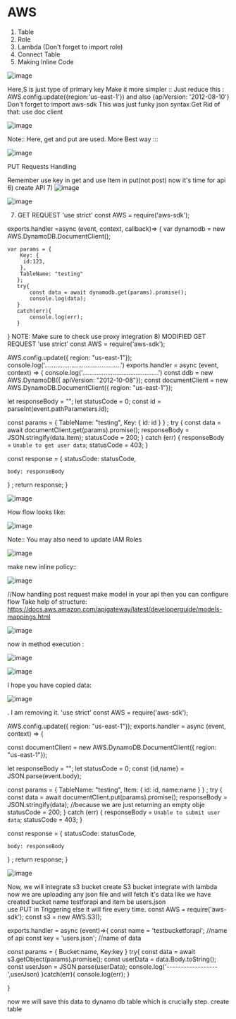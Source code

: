 # AWS
1) Table
2) Role
3) Lambda (Don't forget to import role)
4) Connect Table
5) Making Inline Code

![image](https://user-images.githubusercontent.com/70058068/120980481-4a442800-c794-11eb-8c5d-deeaae63f192.png)

Here,S is just type of primary key
Make it more simpler :: Just reduce this : AWS.config.update({region:'us-east-1'}) and also {apiVersion: '2012-08-10'}
Don't forget to import aws-sdk
This was just funky json syntax
Get Rid of that:
use doc client

![image](https://user-images.githubusercontent.com/70058068/120982342-3ef1fc00-c796-11eb-84ad-94a55195bc8a.png)

Note:: Here, get and put are used.
More Best way ::: 

![image](https://user-images.githubusercontent.com/70058068/120985386-30591400-c799-11eb-8fc7-031de5c5e83d.png)

PUT Requests Handling
 
Remember use key in get and use Item in put(not post)
now it's time for api
6) create API
7) 
![image](https://user-images.githubusercontent.com/70058068/121002251-c7c66300-c7a9-11eb-8e4e-0bf0ff85e703.png)

![image](https://user-images.githubusercontent.com/70058068/121002494-065c1d80-c7aa-11eb-95bf-e7ecad4dc529.png)

7)   GET REQUEST
'use strict'
const AWS = require('aws-sdk');

exports.handler =async (event, context, callback)=> {
var dynamodb = new AWS.DynamoDB.DocumentClient();
    
    var params = {
        Key: {
         id:123,
        }, 
        TableName: "testing"
       };
       try{
           const data = await dynamodb.get(params).promise();
           console.log(data);
       }
       catch(err){
           console.log(err);
       }
}
NOTE: Make sure to check use proxy integration
8) MODIFIED GET REQUEST
'use strict'
const AWS = require('aws-sdk');

AWS.config.update({ region: "us-east-1"});
console.log('...........................................')
exports.handler = async (event, context) => {
  console.log('...........................................')
  const ddb = new AWS.DynamoDB({ apiVersion: "2012-10-08"});
  const documentClient = new AWS.DynamoDB.DocumentClient({ region: "us-east-1"});

  let responseBody = "";
  let statusCode = 0;
  const id = parseInt(event.pathParameters.id);

  const params = {
    TableName: "testing",
    Key: {
      id: id
    }
  }
;
  try {
    const data = await documentClient.get(params).promise();
    responseBody = JSON.stringify(data.Item);
    statusCode = 200;
  } catch (err) {
    responseBody = `Unable to get user data`;
    statusCode = 403;
  }

  const response = {
    statusCode: statusCode,
   
    body: responseBody
  }
;
  return response;
}

![image](https://user-images.githubusercontent.com/70058068/121108440-6218bc00-c827-11eb-9883-e430ed25d324.png)

How flow looks like:

![image](https://user-images.githubusercontent.com/70058068/121108502-7c529a00-c827-11eb-8201-9f4ee00e7032.png)

Note:: You may also need to update IAM Roles 

![image](https://user-images.githubusercontent.com/70058068/121108729-e10df480-c827-11eb-8587-e297e8301cef.png)

make new inline policy::

![image](https://user-images.githubusercontent.com/70058068/121108887-28948080-c828-11eb-9df3-4f2ec7151fbb.png)

//Now handling post request
make model in your api then you can configure flow
Take help of structure: https://docs.aws.amazon.com/apigateway/latest/developerguide/models-mappings.html

![image](https://user-images.githubusercontent.com/70058068/121111977-63e57e00-c82d-11eb-8405-47d8ccf328bb.png)

now in method execution : 

![image](https://user-images.githubusercontent.com/70058068/121112343-e4a47a00-c82d-11eb-8dd7-5098e0722aab.png)

![image](https://user-images.githubusercontent.com/70058068/121112364-ecfcb500-c82d-11eb-9193-c1476ecf0dd5.png)

I hope you have copied data:

![image](https://user-images.githubusercontent.com/70058068/121113035-faff0580-c82e-11eb-8ab4-b032c16e8aef.png)

. I am removing it.
'use strict'
const AWS = require('aws-sdk');

AWS.config.update({ region: "us-east-1"});
exports.handler = async (event, context) => {
  
  
  const documentClient = new AWS.DynamoDB.DocumentClient({ region: "us-east-1"});

  let responseBody = "";
  let statusCode = 0;
  const {id,name} = JSON.parse(event.body);

  const params = {
    TableName: "testing",
    Item: {
      id: id,
      name:name
    }
  }
;
  try {
    const data = await documentClient.put(params).promise();
    responseBody = JSON.stringify(data);    //because we are just returning an empty obje
    statusCode = 200;
  } catch (err) {
    responseBody = `Unable to submit user data`;
    statusCode = 403;
  }

  const response = {
    statusCode: statusCode,
   
    body: responseBody
  }
;
  return response;
}

![image](https://user-images.githubusercontent.com/70058068/121114294-166b1000-c831-11eb-817b-405d4be60bfa.png)


Now, we will integrate s3 bucket
create S3 bucket
integrate with lambda
now we are uploading any json file and will fetch it's data
like we have created bucket name testforapi and item be users.json  
use PUT in Triggering else it will fire every time.
const AWS = require('aws-sdk');
const s3 = new AWS.S3(); 

exports.handler = async (event)=>{
  const name = 'testbucketforapi';   //name of api
  const key = 'users.json';          //name of data
  
  const params = {
    Bucket:name,
    Key:key
  }
  try{
  const data = await s3.getObject(params).promise();
  const userData = data.Body.toString();
  const userJson = JSON.parse(userData);
  console.log('------------------',userJson)
  }catch(err){
    console.log(err);
  }
    
  }

now we will save this data to dynamo db table which is crucially step.
create table
